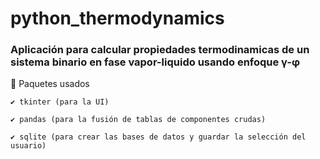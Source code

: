 # python_thermodynamics
### Aplicación para calcular propiedades termodinamicas de un sistema binario en fase vapor-liquido usando enfoque γ-φ


📌 Paquetes usados

    ✔️ tkinter (para la UI)

    ✔️ pandas (para la fusión de tablas de componentes crudas)

    ✔️ sqlite (para crear las bases de datos y guardar la selección del usuario)

